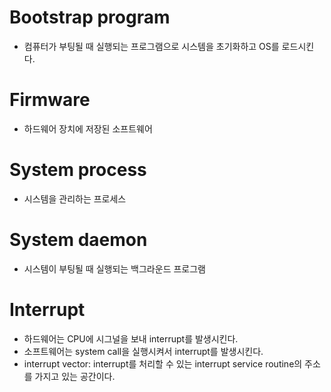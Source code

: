 # Bootstrap program
* 컴퓨터가 부팅될 때 실행되는 프로그램으로 시스템을 초기화하고 OS를 로드시킨다.
# Firmware
* 하드웨어 장치에 저장된 소프트웨어
# System process
* 시스템을 관리하는 프로세스
# System daemon
* 시스템이 부팅될 때 실행되는 백그라운드 프로그램
# Interrupt
* 하드웨어는 CPU에 시그널을 보내 interrupt를 발생시킨다.
* 소프트웨어는 system call을 실행시켜서 interrupt를 발생시킨다.
* interrupt vector: interrupt를 처리할 수 있는 interrupt service routine의 주소를 가지고 있는 공간이다.
